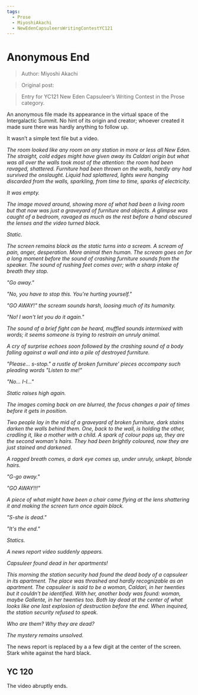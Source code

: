```yaml
---
tags:
  - Prose
  - MiyoshiAkachi
  - NewEdenCapsuleersWritingContestYC121
---
```


# Anonymous End

> Author: Miyoshi Akachi

> Original post:

> Entry for YC121 New Eden Capsuleer’s Writing Contest in the Prose category.


An anonymous file made its appearance in the virtual space of the Intergalactic Summit. No hint of its origin and creator; whoever created it made sure there was hardly anything to follow up.

It wasn’t a simple text file but a video.


*The room looked like any room on any station in more or less all New Eden. The straight, cold edges might have given away its Caldari origin but what was all over the walls took most of the attention: the room had been ravaged, shattered. Furniture had been thrown on the walls, hardly any had survived the onslaught. Liquid had splattered, lights were hanging discarded from the walls, sparkling, from time to time, sparks of electricity.*

*It was empty.*

*The image moved around, showing more of what had been a living room but that now was just a graveyard of furniture and objects. A glimpse was caught of a bedroom, ravaged as much as the rest before a hand obscured the lenses and the video turned black.*


*Static.*


*The screen remains black as the static turns into a scream. A scream of pain, anger, desperation. More animal then human. The scream goes on for a long moment before the sound of crashing furniture sounds from the speaker. The sound of rushing feet comes over; with a sharp intake of breath they stop.*

*"Go away."*

*"No, you have to stop this. You're hurting yourself."*

*"GO AWAY!" the scream sounds harsh, loosing much of its humanity.*

*"No! I won't let you do it again."*

*The sound of a brief fight can be heard, muffled sounds intermixed with words; it seems someone is trying to restrain an unruly animal.*

*A cry of surprise echoes soon followed by the crashing sound of a body falling against a wall and into a pile of destroyed furniture.*

*"Please... s-stop." a rustle of broken furniture' pieces accompany such pleading words "Listen to me!"*

*"No... I-I..."*


*Static raises high again.*


*The images coming back on are blurred, the focus changes a pair of times before it gets in position.*

*Two people lay in the mid of a graveyard of broken furniture, dark stains darken the walls behind them. One, back to the wall, is holding the other, cradling it, like a mother with a child. A spark of colour pops up, they are the second woman's hairs. They had been brightly coloured, now they are just stained and darkened.*

*A ragged breath comes, a dark eye comes up, under unruly, unkept, blonde hairs.*

*"G-go away."*

*"GO AWAY!!!"*

*A piece of what might have been a chair came flying at the lens shattering it and making the screen turn once again black.*

*"S-she is dead."*

*"It's the end."*


*Statics.*


*A news report video suddenly appears.*

*Capsuleer found dead in her apartments!*

*This morning the station security had found the dead body of a capsuleer in its apartment. The place was thrashed and hardly recognizable as an apartment. The capsuleer is said to be a woman, Caldari, in her twenties but it couldn't be identified. With her, another body was found: woman, maybe Gallente, in her twenties too. Both lay dead at the center of what looks like one last explosion of destruction before the end. When inquired, the station security refused to speak.*

*Who are them? Why they are dead?*

*The mystery remains unsolved.*


The news report is replaced by a a few digit at the center of the screen. Stark white against the hard black.

## YC 120




The video abruptly ends.